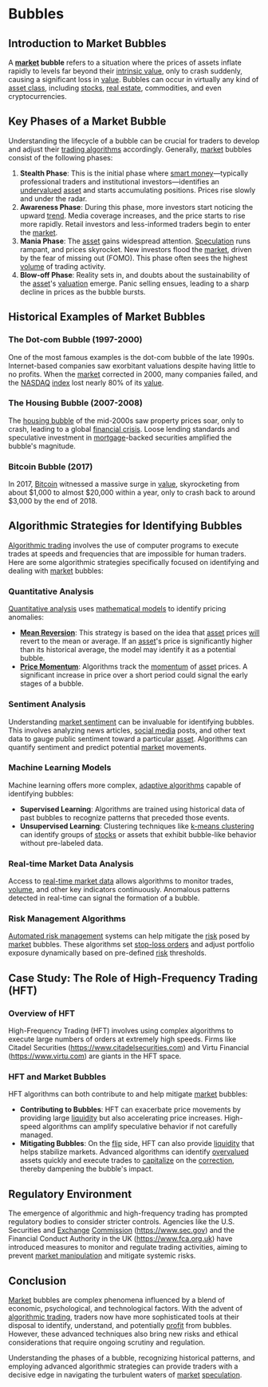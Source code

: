 # Bubbles

## Introduction to Market Bubbles
A **[market](../m/market.md) bubble** refers to a situation where the prices of assets inflate rapidly to levels far beyond their [intrinsic value](../i/intrinsic_value.md), only to crash suddenly, causing a significant loss in [value](../v/value.md). Bubbles can occur in virtually any kind of [asset class](../a/asset_class.md), including [stocks](../s/stock.md), [real estate](../r/real_estate.md), commodities, and even cryptocurrencies. 

## Key Phases of a Market Bubble
Understanding the lifecycle of a bubble can be crucial for traders to develop and adjust their [trading algorithms](../t/trading_algorithms.md) accordingly. Generally, [market](../m/market.md) bubbles consist of the following phases:
1. **Stealth Phase**: This is the initial phase where [smart money](../s/smart_money.md)—typically professional traders and institutional investors—identifies an [undervalued](../u/undervalued.md) [asset](../a/asset.md) and starts accumulating positions. Prices rise slowly and under the radar.
2. **Awareness Phase**: During this phase, more investors start noticing the upward [trend](../t/trend.md). Media coverage increases, and the price starts to rise more rapidly. Retail investors and less-informed traders begin to enter the [market](../m/market.md).
3. **Mania Phase**: The [asset](../a/asset.md) gains widespread attention. [Speculation](../s/speculation.md) runs rampant, and prices skyrocket. New investors flood the [market](../m/market.md), driven by the fear of missing out (FOMO). This phase often sees the highest [volume](../v/volume.md) of trading activity.
4. **Blow-off Phase**: Reality sets in, and doubts about the sustainability of the [asset](../a/asset.md)'s [valuation](../v/valuation.md) emerge. Panic selling ensues, leading to a sharp decline in prices as the bubble bursts. 

## Historical Examples of Market Bubbles
### The Dot-com Bubble (1997-2000)
One of the most famous examples is the dot-com bubble of the late 1990s. Internet-based companies saw exorbitant valuations despite having little to no profits. When the [market](../m/market.md) corrected in 2000, many companies failed, and the [NASDAQ](../n/nasdaq.md) [index](../i/index_instrument.md) lost nearly 80% of its [value](../v/value.md).

### The Housing Bubble (2007-2008)
The [housing bubble](../h/housing_bubble.md) of the mid-2000s saw property prices soar, only to crash, leading to a global [financial crisis](../f/financial_crisis.md). Loose lending standards and speculative investment in [mortgage](../m/mortgage.md)-backed securities amplified the bubble's magnitude.

### Bitcoin Bubble (2017)
In 2017, [Bitcoin](../b/bitcoin.md) witnessed a massive surge in [value](../v/value.md), skyrocketing from about $1,000 to almost $20,000 within a year, only to crash back to around $3,000 by the end of 2018. 

## Algorithmic Strategies for Identifying Bubbles
[Algorithmic trading](../a/accountability.md) involves the use of computer programs to execute trades at speeds and frequencies that are impossible for human traders. Here are some algorithmic strategies specifically focused on identifying and dealing with [market](../m/market.md) bubbles:

### Quantitative Analysis
[Quantitative analysis](../q/quantitative_analysis.md) uses [mathematical models](../m/mathematical_models_in_trading.md) to identify pricing anomalies:
- **[Mean Reversion](../m/mean_reversion.md)**: This strategy is based on the idea that [asset](../a/asset.md) prices [will](../w/will.md) revert to the mean or average. If an [asset](../a/asset.md)'s price is significantly higher than its historical average, the model may identify it as a potential bubble.
- **[Price Momentum](../p/price_momentum.md)**: Algorithms track the [momentum](../m/momentum.md) of [asset](../a/asset.md) prices. A significant increase in price over a short period could signal the early stages of a bubble.

### Sentiment Analysis
Understanding [market sentiment](../m/market_sentiment.md) can be invaluable for identifying bubbles. This involves analyzing news articles, [social media](../s/social_media.md) posts, and other text data to gauge public sentiment toward a particular [asset](../a/asset.md). Algorithms can quantify sentiment and predict potential [market](../m/market.md) movements.

### Machine Learning Models
Machine learning offers more complex, [adaptive algorithms](../a/adaptive_algorithms.md) capable of identifying bubbles:
- **Supervised Learning**: Algorithms are trained using historical data of past bubbles to recognize patterns that preceded those events.
- **Unsupervised Learning**: Clustering techniques like [k-means clustering](../k/k-means_clustering_in_trading.md) can identify groups of [stocks](../s/stock.md) or assets that exhibit bubble-like behavior without pre-labeled data.
  
### Real-time Market Data Analysis
Access to [real-time market data](../r/real-time_market_data.md) allows algorithms to monitor trades, [volume](../v/volume.md), and other key indicators continuously. Anomalous patterns detected in real-time can signal the formation of a bubble.

### Risk Management Algorithms
[Automated risk management](../a/automated_risk_management.md) systems can help mitigate the [risk](../r/risk.md) posed by [market](../m/market.md) bubbles. These algorithms set [stop-loss orders](../s/stop-loss_orders.md) and adjust portfolio exposure dynamically based on pre-defined [risk](../r/risk.md) thresholds.

## Case Study: The Role of High-Frequency Trading (HFT)
### Overview of HFT
High-Frequency Trading (HFT) involves using complex algorithms to execute large numbers of orders at extremely high speeds. Firms like Citadel Securities (https://www.citadelsecurities.com) and Virtu Financial (https://www.virtu.com) are giants in the HFT space.

### HFT and Market Bubbles
HFT algorithms can both contribute to and help mitigate [market](../m/market.md) bubbles:
- **Contributing to Bubbles**: HFT can exacerbate price movements by providing large [liquidity](../l/liquidity.md) but also accelerating price increases. High-speed algorithms can amplify speculative behavior if not carefully managed.
- **Mitigating Bubbles**: On the [flip](../f/flip.md) side, HFT can also provide [liquidity](../l/liquidity.md) that helps stabilize markets. Advanced algorithms can identify [overvalued](../o/overvalued.md) assets quickly and execute trades to [capitalize](../c/capitalize.md) on the [correction](../c/correction.md), thereby dampening the bubble's impact.

## Regulatory Environment
The emergence of algorithmic and high-frequency trading has prompted regulatory bodies to consider stricter controls. Agencies like the U.S. Securities and [Exchange](../e/exchange.md) [Commission](../c/commission.md) (https://www.sec.gov) and the Financial Conduct Authority in the UK (https://www.fca.org.uk) have introduced measures to monitor and regulate trading activities, aiming to prevent [market manipulation](../m/market_manipulation.md) and mitigate systemic risks.

## Conclusion
[Market](../m/market.md) bubbles are complex phenomena influenced by a blend of economic, psychological, and technological factors. With the advent of [algorithmic trading](../a/accountability.md), traders now have more sophisticated tools at their disposal to identify, understand, and potentially [profit](../p/profit.md) from bubbles. However, these advanced techniques also bring new risks and ethical considerations that require ongoing scrutiny and regulation.

Understanding the phases of a bubble, recognizing historical patterns, and employing advanced algorithmic strategies can provide traders with a decisive edge in navigating the turbulent waters of [market](../m/market.md) [speculation](../s/speculation.md).